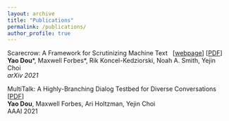 ```yaml
---
layout: archive
title: "Publications"
permalink: /publications/
author_profile: true
---
```


Scarecrow: A Framework for Scrutinizing Machine Text &nbsp; [[webpage](https://yao-dou.github.io/scarecrow/)] [[PDF](https://arxiv.org/pdf/2107.01294.pdf)] \
**Yao Dou**\*, Maxwell Forbes\*, Rik Koncel-Kedziorski, Noah A. Smith, Yejin Choi\
<em>arXiv 2021</em>

MultiTalk: A Highly-Branching Dialog Testbed for Diverse Conversations [[PDF](https://arxiv.org/pdf/2102.01263.pdf)]\
**Yao Dou**, Maxwell Forbes, Ari Holtzman, Yejin Choi  
AAAI 2021